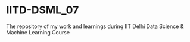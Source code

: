 # IITD-DSML_07
The repository of my work and learnings during IIT Delhi Data Science &amp; Machine Learning Course

